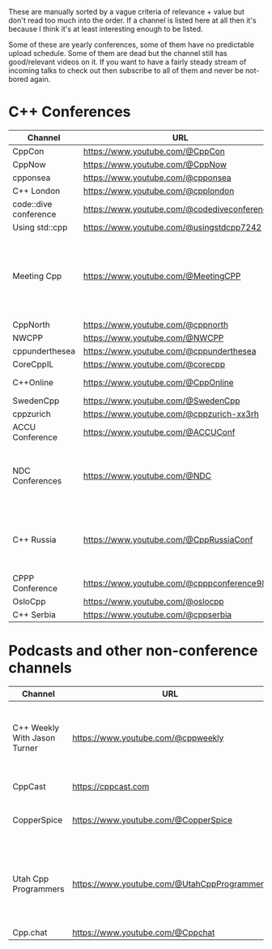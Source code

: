 These are manually sorted by a vague criteria of relevance + value but don't read too much into the order. If a channel is listed here at all then it's because I think it's at least interesting enough to be listed.

Some of these are yearly conferences, some of them have no predictable upload schedule. Some of them are dead but the channel still has good/relevant videos on it. If you want to have a fairly steady stream of incoming talks to check out then subscribe to all of them and never be not-bored again.

# C++ Conferences

| Channel               | URL                                              | Notes                                                                                 |
| --------------------- | ------------------------------------------------ | ------------------------------------------------------------------------------------- |
| CppCon                | https://www.youtube.com/@CppCon                  |                                                                                       |
| CppNow                | https://www.youtube.com/@CppNow                  |                                                                                       |
| cpponsea              | https://www.youtube.com/@cpponsea                |                                                                                       |
| C++ London            | https://www.youtube.com/@cpplondon               |                                                                                       |
| code::dive conference | https://www.youtube.com/@codediveconference      |                                                                                       |
| Using std::cpp        | https://www.youtube.com/@usingstdcpp7242         |                                                                                       |
| Meeting Cpp           | https://www.youtube.com/@MeetingCPP              | Turns into an online interview channel while the physical conference isn't happening. |
| CppNorth              | https://www.youtube.com/@cppnorth                |                                                                                       |
| NWCPP                 | https://www.youtube.com/@NWCPP                   |                                                                                       |
| cppunderthesea        | https://www.youtube.com/@cppunderthesea          |                                                                                       |
| CoreCppIL             | https://www.youtube.com/@corecpp                 |                                                                                       |
| C++Online             | https://www.youtube.com/@CppOnline               | Online-only talks.                                                                    |
| SwedenCpp             | https://www.youtube.com/@SwedenCpp               |                                                                                       |
| cppzurich             | https://www.youtube.com/@cppzurich-xx3rh         |                                                                                       |
| ACCU Conference       | https://www.youtube.com/@ACCUConf                | Not just C++.                                                                         |
| NDC Conferences       | https://www.youtube.com/@NDC                     | Not just C++. More general software development, not just programming.                |
| C++ Russia            | https://www.youtube.com/@CppRussiaConf           | Mostly Russian but with occasional talks in English.                                  |
| CPPP Conference       | https://www.youtube.com/@cpppconference9838      |                                                                                       |
| OsloCpp               | https://www.youtube.com/@oslocpp                 |                                                                                       |
| C++ Serbia            | https://www.youtube.com/@cppserbia               |                                                                                       |

# Podcasts and other non-conference channels
| Channel                      | URL                                         | Notes                                                 |
| ---------------------------- | ------------------------------------------- | ----------------------------------------------------- |
| C++ Weekly With Jason Turner | https://www.youtube.com/@cppweekly          | He's available for code reviews and on-site training. |
| CppCast                      | https://cppcast.com                         | Audio podcast.                                        |
| CopperSpice                  | https://www.youtube.com/@CopperSpice        | Sporadic, online-only talks.                          |
| Utah Cpp Programmers         | https://www.youtube.com/@UtahCppProgrammers | Online-only talks, mostly (all?) from a single guy.   |
| Cpp.chat                     | https://www.youtube.com/@Cppchat            | Dead?                                                 |
